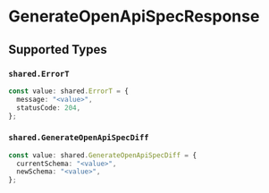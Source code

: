 # GenerateOpenApiSpecResponse


## Supported Types

### `shared.ErrorT`

```typescript
const value: shared.ErrorT = {
  message: "<value>",
  statusCode: 204,
};
```

### `shared.GenerateOpenApiSpecDiff`

```typescript
const value: shared.GenerateOpenApiSpecDiff = {
  currentSchema: "<value>",
  newSchema: "<value>",
};
```

